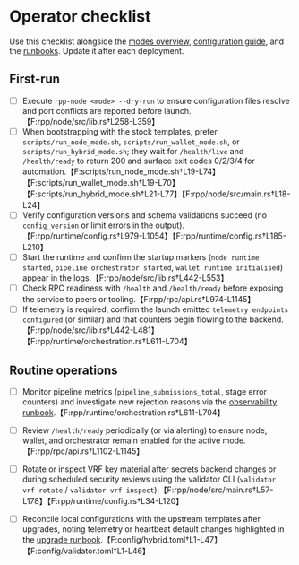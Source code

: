 # Operator checklist

Use this checklist alongside the [modes overview](../modes.md), [configuration guide](../configuration.md),
and the [runbooks](../runbooks/startup.md). Update it after each deployment.

## First-run

- [ ] Execute `rpp-node <mode> --dry-run` to ensure configuration files resolve and port conflicts are
      reported before launch.【F:rpp/node/src/lib.rs†L258-L359】
- [ ] When bootstrapping with the stock templates, prefer `scripts/run_node_mode.sh`, `scripts/run_wallet_mode.sh`, or `scripts/run_hybrid_mode.sh`; they wait for `/health/live` and `/health/ready` to return 200 and surface exit codes 0/2/3/4 for automation.【F:scripts/run_node_mode.sh†L19-L74】【F:scripts/run_wallet_mode.sh†L19-L70】【F:scripts/run_hybrid_mode.sh†L21-L77】【F:rpp/node/src/main.rs†L18-L24】
- [ ] Verify configuration versions and schema validations succeed (no `config_version` or limit
      errors in the output).【F:rpp/runtime/config.rs†L979-L1054】【F:rpp/runtime/config.rs†L185-L210】
- [ ] Start the runtime and confirm the startup markers (`node runtime started`, `pipeline orchestrator
      started`, `wallet runtime initialised`) appear in the logs.【F:rpp/node/src/lib.rs†L442-L553】
- [ ] Check RPC readiness with `/health` and `/health/ready` before exposing the service to peers or
      tooling.【F:rpp/rpc/api.rs†L974-L1145】
- [ ] If telemetry is required, confirm the launch emitted `telemetry endpoints configured` (or similar)
      and that counters begin flowing to the backend.【F:rpp/node/src/lib.rs†L442-L481】【F:rpp/runtime/orchestration.rs†L611-L704】

## Routine operations

- [ ] Monitor pipeline metrics (`pipeline_submissions_total`, stage error counters) and investigate new
      rejection reasons via the [observability runbook](../runbooks/observability.md).【F:rpp/runtime/orchestration.rs†L611-L704】
- [ ] Review `/health/ready` periodically (or via alerting) to ensure node, wallet, and orchestrator
      remain enabled for the active mode.【F:rpp/rpc/api.rs†L1102-L1145】
- [ ] Rotate or inspect VRF key material after secrets backend changes or during scheduled security
      reviews using the validator CLI (`validator vrf rotate` / `validator vrf inspect`).【F:rpp/node/src/main.rs†L57-L178】【F:rpp/runtime/config.rs†L34-L120】
- [ ] Reconcile local configurations with the upstream templates after upgrades, noting telemetry or
      heartbeat default changes highlighted in the [upgrade runbook](../runbooks/upgrade.md).【F:config/hybrid.toml†L1-L47】【F:config/validator.toml†L1-L46】

